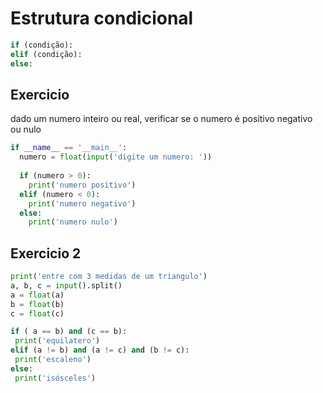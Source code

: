 # Estrutura condicional

```py
if (condição):
elif (condição):
else:
```

## Exercicio 
dado um numero inteiro ou real, verificar se o numero é positivo negativo ou nulo

```py
if __name__ == '__main__':
  numero = float(input('digite um numero: '))
  
  if (numero > 0):
    print('numero positivo')
  elif (numero < 0):
    print('numero negativo')
  else:
    print('numero nulo')
```

## Exercicio 2
```py
print('entre com 3 medidas de um triangulo')
a, b, c = input().split()
a = float(a)
b = float(b)
c = float(c)

if ( a == b) and (c == b):
 print('equilatero')
elif (a != b) and (a != c) and (b != c):
 print('escaleno')
else:
 print('isósceles')
 

